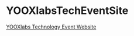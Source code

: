 # YOOXlabsTechEventSite
[YOOXlabs Technology Event Website](http://ytech.github.io/YOOXlabsTechEventSite/)
